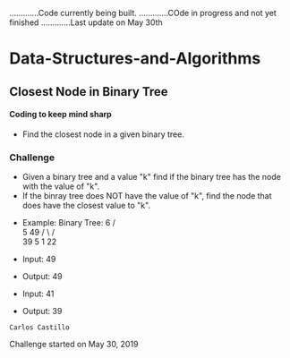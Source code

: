 .............Code currently being built.
.............COde in progress and not yet finished
.............Last update on May 30th

# Data-Structures-and-Algorithms

## Closest Node in Binary Tree

#### Coding to keep mind sharp

* Find the closest node in a given binary tree.

### Challenge
* Given a binary tree and a value "k" find if the binary tree has the node with the value of "k".
* If the binray tree does NOT have the value of "k", find the node that does have the closest value to "k".


- Example:
Binary Tree:        6
                  /   \
                 5     49
                / \    / \
               39  5  1  22 

- Input: 49
- Output: 49

- Input: 41
- Output: 39

<!--![](../../assets/PerfectSquare1.png?raw=true)-->
```
Carlos Castillo
```
Challenge started on May 30, 2019
